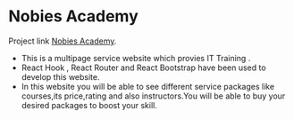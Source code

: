# Nobies Academy

Project link [Nobies Academy](https://nobies-academy-rickon.netlify.app/).

- This is a multipage service website which provies IT Training .
- React Hook , React Router and React Bootstrap have been used to develop this website.
- In this website you will be able to see different service packages like courses,its price,rating and also instructors.You will be able to buy your desired packages to boost your skill.